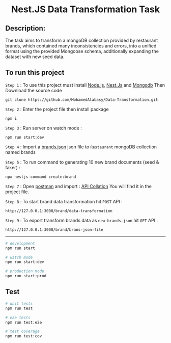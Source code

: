 <h1 align="center">Nest.JS Data Transformation Task</h1>

## Description:

The task aims to transform a mongoDB collection provided by restaurant brands, which contained many inconsistencies and errors, into a unified format using the provided Mongoose schema, additionally expanding the dataset with new seed data.

## To run this project

`Step 1` : To use this project must install [Node.js](https://nodejs.org/en/), [Nest.Js](https://nestjs.com/) and [Mongodb](https://www.mongodb.com/try/download/community) Then Download the source code

```
git clone https://github.com/MohamedAlabasy/Data-Transformation.git
```

`Step 2` : Enter the project file then install package

```
npm i
```

`Step 3` : Run server on watch mode :

```
npm run start:dev
```

`Step 4` : Import a [brands.json](https://github.com/MohamedAlabasy/Data-Transformation/blob/main/brands.json) json file to `Restaurant` mongoDB collection named brands

`Step 5` : To run command to generating 10 new brand documents (seed & faker) :

```
npx nestjs-command create:brand
```

`Step 7` : Open [postman](https://www.postman.com/downloads/) and import : [API Collation](https://github.com/MohamedAlabasy/Data-Transformation/blob/main/api-collection.json) You will find it in the project file.

`Step 8` : To start brand data transformation hit `POST` API :

```
http://127.0.0.1:3000/brand/data-transformation
```

`Step 9` : To export transform brands data as `new-brands.json` hit `GET` API :

```
http://127.0.0.1:3000/brand/brans-json-file
```

<hr>

```bash
# development
npm run start

# watch mode
npm run start:dev

# production mode
npm run start:prod
```

## Test

```bash
# unit tests
npm run test

# e2e tests
npm run test:e2e

# test coverage
npm run test:cov
```
